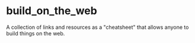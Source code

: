 # build_on_the_web
A collection of links and resources as a "cheatsheet" that allows anyone to build things on the web.

